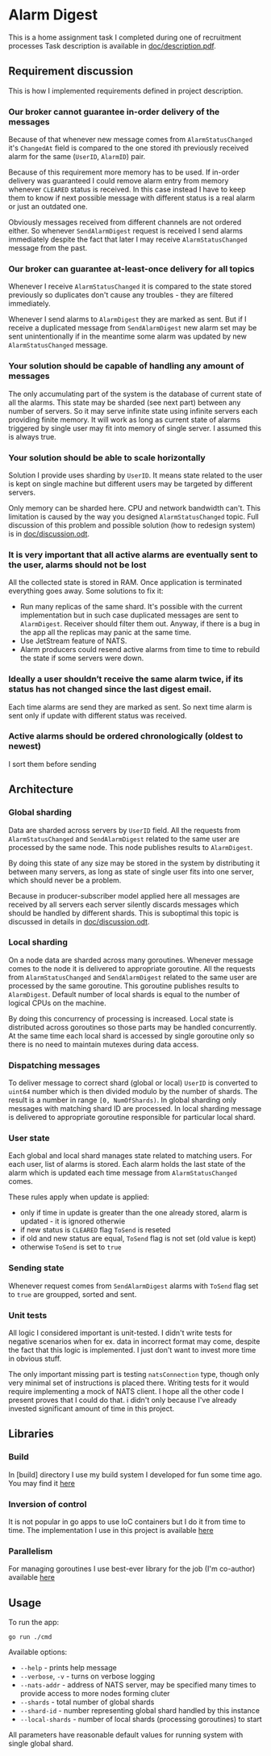 # Alarm Digest

This is a home assignment task I completed during one of recruitment processes
Task description is available in [doc/description.pdf](doc/description.pdf).

## Requirement discussion

This is how I implemented requirements defined in project description.

### Our broker cannot guarantee in-order delivery of the messages

Because of that whenever new message comes from `AlarmStatusChanged` it's `ChangedAt`
field is compared to the one stored ith previously received alarm for the same
(`UserID`, `AlarmID`) pair.

Because of this requirement more memory has to be used. If in-order delivery was guaranteed I
could remove alarm entry from memory whenever `CLEARED` status is received. In this case instead
I have to keep them to know if next possible message with different status is a real alarm or just
an outdated one.

Obviously messages received from different channels are not ordered either. So whenever `SendAlarmDigest`
request is received I send alarms immediately despite the fact that later I may receive `AlarmStatusChanged`
message from the past.

### Our broker can guarantee at-least-once delivery for all topics

Whenever I receive `AlarmStatusChanged` it is compared to the state stored previously so duplicates
don't cause any troubles - they are filtered immediately.

Whenever I send alarms to `AlarmDigest` they are marked as sent. But if I receive a duplicated message
from `SendAlarmDigest` new alarm set may be sent unintentionally if in the meantime some alarm was updated by
new `AlarmStatusChanged` message.

### Your solution should be capable of handling any amount of messages

The only accumulating part of the system is the database of current state of all the alarms.
This state may be sharded (see next part) between any number of servers. So it may serve infinite state
using infinite servers each providing finite memory. It will work as long as current state of
alarms triggered by single user may fit into memory of single server. I assumed this is always true.

### Your solution should be able to scale horizontally

Solution I provide uses sharding by `UserID`. It means state related to the user is kept on single machine
but different users may be targeted by different servers.

Only memory can be sharded here. CPU and network bandwidth can't. This limitation is caused
by the way you designed `AlarmStatusChanged` topic. Full discussion of this problem and possible solution
(how to redesign system) is in [doc/discussion.odt](doc/discussion.odt).

### It is very important that all active alarms are eventually sent to the user, alarms should not be lost

All the collected state is stored in RAM. Once application is terminated everything goes away.
Some solutions to fix it:
- Run many replicas of the same shard. It's possible with the current implementation but in such case duplicated
  messages are sent to `AlarmDigest`. Receiver should filter them out. Anyway, if there is a bug in the app
  all the replicas may panic at the same time.
- Use JetStream feature of NATS.
- Alarm producers could resend active alarms from time to time to rebuild the state if some servers were down.

### Ideally a user shouldn’t receive the same alarm twice, if its status has not changed since the last digest email.

Each time alarms are send they are marked as sent. So next time alarm is sent only if update with different status
was received.

### Active alarms should be ordered chronologically (oldest to newest)

I sort them before sending

## Architecture

### Global sharding

Data are sharded across servers by `UserID` field. All the requests from `AlarmStatusChanged` and `SendAlarmDigest`
related to the same user are processed by the same node. This node publishes results to `AlarmDigest`.

By doing this state of any size may be stored in the system by distributing it between many servers, as long as state of
single user fits into one server, which should never be a problem.

Because in producer-subscriber model applied here all messages are received by all servers each server silently discards
messages which should be handled by different shards. This is suboptimal this topic is discussed in details in [doc/discussion.odt](doc/discussion.odt).

### Local sharding

On a node data are sharded across many goroutines. Whenever message comes to the node it is delivered to appropriate
goroutine. All the requests from `AlarmStatusChanged` and `SendAlarmDigest`
related to the same user are processed by the same goroutine. This goroutine publishes results to `AlarmDigest`.
Default number of local shards is equal to the number of logical CPUs on the machine.

By doing this concurrency of processing is increased. Local state is distributed across goroutines so those parts may be
handled concurrently. At the same time each local shard is accessed by single goroutine only so there is no need
to maintain mutexes during data access.

### Dispatching messages

To deliver message to correct shard (global or local) `UserID` is converted to `uint64` number which is then
divided modulo by the number of shards. The result is a number in range `[0, NumOfShards)`.
In global sharding only messages with matching shard ID are processed. In local sharding message is delivered
to appropriate goroutine responsible for particular local shard.

### User state

Each global and local shard manages state related to matching users. For each user, list of alarms is stored.
Each alarm holds the last state of the alarm which is updated each time message from `AlarmStatusChanged` comes.

These rules apply when update is applied:
- only if time in update is greater than the one already stored, alarm is updated - it is ignored otherwie
- if new status is `CLEARED` flag `ToSend` is reseted
- if old and new status are equal, `ToSend` flag is not set (old value is kept)
- otherwise `ToSend` is set to `true`

### Sending state

Whenever request comes from `SendAlarmDigest` alarms with `ToSend` flag set to `true` are groupped, sorted and sent.

### Unit tests

All logic I considered important is unit-tested. I didn't write tests for negative scenarios when for ex. data in incorrect
format may come, despite the fact that this logic is implemented. I just don't want to invest more time in obvious stuff.

The only important missing part is testing `natsConnection` type, though only very minimal set of instructions is placed
there. Writing tests for it would require implementing a mock of NATS client. I hope all the other code I present proves
that I could do that. i didn't only because I've already invested significant amount of time in this project.

## Libraries

### Build

In [build] directory I use my build system I developed for fun some time ago. You may find it [here](https://github.com/wojciech-malota-wojcik/build)

### Inversion of control

It is not popular in go apps to use IoC containers but I do it from time to time. The implementation I use in this project is available [here](https://github.com/wojciech-malota-wojcik/ioc)

### Parallelism 

For managing goroutines I use best-ever library for the job (I'm co-author) available [here](https://github.com/ridge/parallel)

## Usage

To run the app:

```
go run ./cmd
```

Available options:

- `--help` - prints help message
- `--verbose`, `-v` - turns on verbose logging
- `--nats-addr` - address of NATS server, may be specified many times to provide access to more nodes forming cluter
- `--shards` - total number of global shards
- `--shard-id` - number representing global shard handled by this instance
- `--local-shards` - number of local shards (processing goroutines) to start

All parameters have reasonable default values for running system with single global shard.